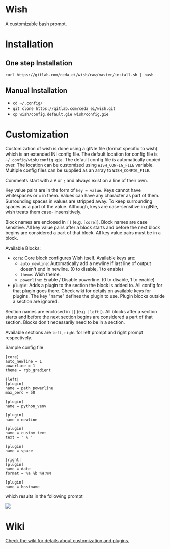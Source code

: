 # Wish

A customizable bash prompt.

# Installation

## One step Installation

`curl https://gitlab.com/ceda_ei/wish/raw/master/install.sh | bash`

## Manual Installation

+ `cd ~/.config/`
+ `git clone https://gitlab.com/ceda_ei/wish.git`
+ `cp wish/config.default.gie wish/config.gie`

# Customization

Customization of wish is done using a gINIe file (format specific to wish)
which is an extended INI config file. The default location for config file is
`~/.config/wish/config.gie`. The default config file is automatically copied
over. The location can be customized using `WISH_CONFIG_FILE` variable.
Multiple config files can be supplied as an array to `WISH_CONFIG_FILE`.

Comments start with a `#` or `;` and always exist on a line of their own.

Key value pairs are in the form of `key = value`. Keys cannot have whitespaces
or `=` in them. Values can have any character as part of them. Surrounding
spaces in values are stripped away. To keep surrounding spaces as a part of
the value. Although, keys are case-sensitive in gINIe, wish treats them case-
insensitively.

Block names are enclosed in `[]` (e.g. `[core]`). Block names are case
sensitive. All key value pairs after a block starts and before the next block
begins are considered a part of that block. All key value pairs must be in a
block.

Available Blocks:

+ `core`: Core block configures Wish itself. Available keys are:
    - `auto_newline`: Automatically add a newline if last line of output
      doesn't end in newline. (0 to disable, 1 to enable)
    - `theme`: Wish theme.
    - `powerline`: Enable / Disable powerline. (0 to disable, 1 to enable)
+ `plugin`: Adds a plugin to the section the block is added to. All config for
  that plugin goes there. Check wiki for details on available keys for
  plugins. The key "name" defines the plugin to use. Plugin blocks
  outside a section are ignored.

Section names are enclosed in `||` (e.g. `|left|`). All blocks after a section
starts and before the next section begins are considered a part of that
section.  Blocks don't necessarily need to be in a section.

Available sections are `left`, `right` for left prompt and right prompt
respectively.

Sample config file

```
[core]
auto_newline = 1
powerline = 1
theme = rgb_gradient

|left|
[plugin]
name = path_powerline
max_perc = 50

[plugin]
name = python_venv

[plugin]
name = newline

[plugin]
name = custom_text
text = ' λ '

[plugin]
name = space

|right|
[plugin]
name = date
format = %a %b %H:%M

[plugin]
name = hostname
```

which results in the following prompt

![](https://i.imgur.com/mhM83iL.png)

# Wiki

[Check the wiki for details about customization and plugins.](https://gitlab.com/ceda_ei/wish/wikis/home)
